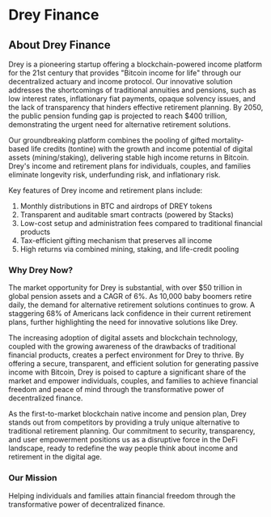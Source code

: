 # Drey Finance

## About Drey Finance

Drey is a pioneering startup offering a blockchain-powered income platform for the 21st century that provides "Bitcoin income for life" through our decentralized actuary and income protocol. Our innovative solution addresses the shortcomings of traditional annuities and pensions, such as low interest rates, inflationary fiat payments, opaque solvency issues, and the lack of transparency that hinders effective retirement planning. By 2050, the public pension funding gap is projected to reach $400 trillion, demonstrating the urgent need for alternative retirement solutions.

Our groundbreaking platform combines the pooling of gifted mortality-based life credits (tontine) with the growth and income potential of digital assets (mining/staking), delivering stable high income returns in Bitcoin. Drey's income and retirement plans for individuals, couples, and families eliminate longevity risk, underfunding risk, and inflationary risk.

Key features of Drey income and retirement plans include:

1. Monthly distributions in BTC and airdrops of DREY tokens
2. Transparent and auditable smart contracts (powered by Stacks)
3. Low-cost setup and administration fees compared to traditional financial products
4. Tax-efficient gifting mechanism that preserves all income
5. High returns via combined mining, staking, and life-credit pooling

### Why Drey Now?

The market opportunity for Drey is substantial, with over $50 trillion in global pension assets and a CAGR of 6%. As 10,000 baby boomers retire daily, the demand for alternative retirement solutions continues to grow. A staggering 68% of Americans lack confidence in their current retirement plans, further highlighting the need for innovative solutions like Drey.

The increasing adoption of digital assets and blockchain technology, coupled with the growing awareness of the drawbacks of traditional financial products, creates a perfect environment for Drey to thrive. By offering a secure, transparent, and efficient solution for generating passive income with Bitcoin, Drey is poised to capture a significant share of the market and empower individuals, couples, and families to achieve financial freedom and peace of mind through the transformative power of decentralized finance.

As the first-to-market blockchain native income and pension plan, Drey stands out from competitors by providing a truly unique alternative to traditional retirement planning. Our commitment to security, transparency, and user empowerment positions us as a disruptive force in the DeFi landscape, ready to redefine the way people think about income and retirement in the digital age.

### Our Mission

Helping individuals and families attain financial freedom through the transformative power of decentralized finance.

